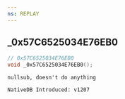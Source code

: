```yaml
---
ns: REPLAY
---
```

## _0x57C6525034E76EB0

```c
// 0x57C6525034E76EB0
void _0x57C6525034E76EB0();
```

```
nullsub, doesn't do anything

NativeDB Introduced: v1207
```


